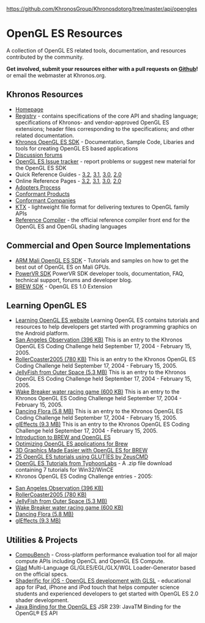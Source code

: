 https://github.com/KhronosGroup/Khronosdotorg/tree/master/api/opengles

# OpenGL ES Resources

A collection of OpenGL ES related tools, documentation, and resources contributed by the community.

**Get involved, submit your resources either with a pull requests on [Github](https://github.com/KhronosGroup/Khronosdotorg/blob/master/api/opengles/resources.md)!** or email the webmaster at Khronos.org.

## Khronos Resources
* [Homepage](https://www.khronos.org/opengles)
* [Registry](https://www.khronos.org/registry/OpenGL/index_es.php) - contains specifications of the core API and shading language; specifications of Khronos- and vendor-approved OpenGL ES extensions; header files corresponding to the specifications; and other related documentation.
* [Khronos OpenGL ES SDK](https://www.khronos.org/opengles/sdk/) - Documentation, Sample Code, Libaries and tools for creating OpenGL ES based applications
* [Discussion forums](https://forums.khronos.org/forumdisplay.php/70-OpenGL-ES)
* [OpenGL ES Issue tracker](https://github.com/KhronosGroup/OpenGL-Registry/issues) - report problems or suggest new material for the OpenGL ES SDK
* Quick Reference Guides - [3.2](https://www.khronos.org/files/opengles32-quick-reference-card.pdf), [3.1](https://www.khronos.org/files/opengles31-quick-reference-card.pdf), [3.0](https://www.khronos.org/files/opengles3-quick-reference-card.pdf), [2.0](https://www.khronos.org/files/opengles20-reference-card.pdf)
* Online Reference Pages - [3.2](https://www.khronos.org/opengles/sdk/docs/man32/), [3.1](https://www.khronos.org/opengles/sdk/docs/man31/), [3.0](https://www.khronos.org/opengles/sdk/docs/man3/), [2.0](https://www.khronos.org/opengles/sdk/docs/man/)
* [Adopters Process](https://www.khronos.org/opengles/adopters/)
* [Conformant Products](https://www.khronos.org/conformance/adopters/conformant-products/opengles)
* [Conformant Companies](https://www.khronos.org/conformance/adopters/conformant-companies#opengles)
* [KTX](https://www.khronos.org/opengles/sdk/tools/KTX/) - lightweight file format for delivering textures to OpenGL family APIs
* [Reference Compiler](https://www.khronos.org/opengles/sdk/tools/Reference-Compiler/) - the official reference compiler front end for the OpenGL ES and OpenGL shading languages

## Commercial and Open Source Implementations
* [ARM Mali OpenGL ES SDK](https://developer.arm.com/products/software/mali-sdks/opengl-es) - Tutorials and samples on how to get the best out of OpenGL ES on Mali GPUs.
* [PowerVR SDK](https://www.imgtec.com/developers/powervr-sdk-tools/powervr-sdk/) PowerVR SDK developer tools, documentation, FAQ, technical support, forums and developer blog.
* [BREW SDK](https://brewx.qualcomm.com/brew/sdk/download.jsp?page=dx/devmisc) - OpenGL ES 1.0 Extension

## Learning OpenGL ES
* [Learning OpenGL ES website](http://www.learnopengles.com/) Learning OpenGL ES contains tutorials and resources to help developers get started with programming graphics on the Android platform.
* [San Angeles Observation (396 KB)](https://www.khronos.org/assets/uploads/developers/code_samples/angeles-ogles.zip) This is an entry to the Khronos OpenGL ES Coding Challenge held September 17, 2004 - February 15, 2005.
* [RollerCoaster2005 (780 KB)](https://www.khronos.org/assets/uploads/developers/code_samples/rollercoaster2005.zip) This is an entry to the Khronos OpenGL ES Coding Challenge held September 17, 2004 - February 15, 2005.
* [JellyFish from Outer Space (5.3 MB)](https://www.khronos.org/assets/uploads/developers/code_samples/jellyfish.zip) This is an entry to the Khronos OpenGL ES Coding Challenge held September 17, 2004 - February 15, 2005.
* [Wake Breaker water racing game (600 KB)](https://www.khronos.org/assets/uploads/developers/code_samples/wakebreaker.zip) This is an entry to the Khronos OpenGL ES Coding Challenge held September 17, 2004 - February 15, 2005.
* [Dancing Flora (5.8 MB)](https://www.khronos.org/assets/uploads/developers/code_samples/DancingFlora.zip) This is an entry to the Khronos OpenGL ES Coding Challenge held September 17, 2004 - February 15, 2005.
* [glEffects (9.3 MB)](https://www.khronos.org/assets/uploads/developers/code_samples/glEffects.zip) This is an entry to the Khronos OpenGL ES Coding Challenge held September 17, 2004 - February 15, 2005.
* [Introduction to BREW and OpenGL ES](http://www.gamedev.net/page/resources/_/technical/mobile-development/an-introduction-to-brew-and-opengl-es-r2135)
* [Optimizing OpenGL ES applications for Brew](http://www.devx.com/wireless/Article/32879)
* [3D Graphics Made Easier with OpenGL ES for BREW](http://www.devx.com/wireless/Article/32378)
* [25 OpenGL ES tutorials using GLUT|ES by ZeusCMD](http://www.zeuscmd.com/tutorials/opengles/index.php)
* [OpenGL ES Tutorials from TyphoonLabs](https://www.khronos.org/assets/uploads/developers/tutorials/typhoonlabs_tutorials.zip) - A .zip file download containing 7 tutorials for Win32/WinCE
* Khronos OpenGL ES Coding Challenge entries - 2005:
 - [San Angeles Observation (396 KB)](https://www.khronos.org/assets/uploads/developers/code_samples/angeles-ogles.zip)
 - [RollerCoaster2005 (780 KB)](https://www.khronos.org/assets/uploads/developers/code_samples/rollercoaster2005.zip)
 - [JellyFish from Outer Space (5.3 MB)](https://www.khronos.org/assets/uploads/developers/code_samples/jellyfish.zip)
 - [Wake Breaker water racing game (600 KB)](https://www.khronos.org/assets/uploads/developers/code_samples/wakebreaker.zip)
 - [Dancing Flora (5.8 MB)](https://www.khronos.org/assets/uploads/developers/code_samples/DancingFlora.zip)
 - [glEffects (9.3 MB)](https://www.khronos.org/assets/uploads/developers/code_samples/glEffects.zip)

## Utilities & Projects
* [CompuBench](https://compubench.com/result.jsp) - Cross-platform performance evaluation tool for all major compute APIs including OpenCL and OpenGL ES Compute.
* [Glad](http://glad.dav1d.de) Multi-Language GL/GLES/EGL/GLX/WGL Loader-Generator based on the official specs.
* [Shaderific for iOS - OpenGL ES development with GLSL](http://www.shaderific.com) - educational app for iPad, iPhone and iPod touch that helps computer science students and experienced developers to get started with OpenGL ES 2.0 shader development.
* [Java Binding for the OpenGL ES](http://www.jcp.org/en/jsr/detail?id=239) JSR 239: JavaTM Binding for the OpenGL® ES API
